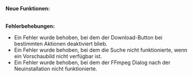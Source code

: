 <strong>Neue Funktionen:</strong>

<ul>
</ul>
<br>
<strong>Fehlerbehebungen:</strong>
<ul>
    <li style="text-align: left;">Ein Fehler wurde behoben, bei dem der Download-Button bei bestimmten Aktionen deaktiviert blieb.</li>
    <li style="text-align: left;">Ein Fehler wurde behoben, bei dem die Suche nicht funktionierte, wenn ein Vorschaubild nicht verfügbar ist.</li>
    <li style="text-align: left;">Ein Fehler wurde behoben, bei dem der FFmpeg Dialog nach der Neuinstallation nicht funktionierte.</li>
</ul>
